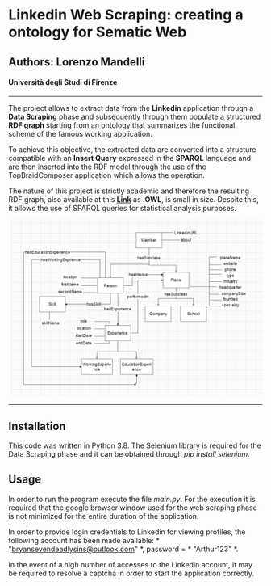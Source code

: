 # Linkedin Web Scraping: creating a ontology for Sematic Web 
## Authors: Lorenzo Mandelli
#### Università degli Studi di Firenze

---

The project allows to extract data from the __Linkedin__ application through a __Data Scraping__ phase and subsequently through them populate a structured __RDF graph__ starting from an ontology that summarizes the functional scheme of the famous working application.

To achieve this objective, the extracted data are converted into a structure compatible with an __Insert Query__ expressed in the __SPARQL__ language and are then inserted into the RDF model through the use of the TopBraidComposer application which allows the operation.

The nature of this project is strictly academic and therefore the resulting RDF graph, also available at this [__Link__](http://lorenzomwebsite.altervista.org/DW/linkedin.owl "OWL file") as __.OWL__, is small in size. Despite this, it allows the use of SPARQL queries for statistical analysis purposes.

![Ontology Schema](images/OntSchema.png "Ontology schema")

---

## Installation

This code was written in Python 3.8. The Selenium library is required for the Data Scraping phase and it can be obtained through *pip install selenium*.

## Usage

In order to run the program execute the file *main.py*. 
For the execution it is required that the google browser window used for the web scraping phase is not minimized for the entire duration of the application.

In order to provide login credentials to Linkedin for viewing profiles, the following account has been made available: * "bryansevendeadlysins@outlook.com" *, password = * "Arthur123" *.

In the event of a high number of accesses to the Linkedin account, it may be required to resolve a captcha in order to start the application correctly.
